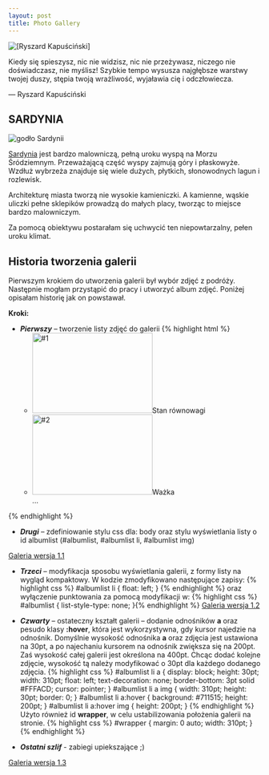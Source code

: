 ```yaml
---
layout: post
title: Photo Gallery
---
```


<aside>
  <img src="../../../../images/kapuscinski.gif" alt="[Ryszard Kapuściński]" />
  <p>
  Kiedy się spieszysz, nic nie widzisz, nic nie przeżywasz, 
  niczego nie doświadczasz, nie myślisz! Szybkie tempo wysusza najgłębsze warstwy twojej duszy, 
  stępia twoją wrażliwość, wyjaławia cię i odczłowiecza.
  </p>
  <p class="author">— Ryszard Kapuściński</p>
</aside>

## **SARDYNIA** 
![ godło Sardynii ](../../../../images/godlo.gif)

	
[Sardynia](http://pl.wikipedia.org/wiki/Sardynia)
jest bardzo malowniczą, pełną uroku wyspą na Morzu Śródziemnym. 
Przeważającą część wyspy zajmują góry i płaskowyże.
Wzdłuż wybrzeża znajduje się wiele dużych, płytkich, słonowodnych lagun i rozlewisk. 


Architekturę miasta tworzą nie wysokie kamieniczki. 
A kamienne, wąskie uliczki pełne sklepików prowadzą do małych placy, tworząc to miejsce bardzo malowniczym.

Za pomocą obiektywu postarałam się uchwycić ten niepowtarzalny, pełen uroku klimat.



## **Historia tworzenia galerii**

Pierwszym krokiem do utworzenia galerii był wybór zdjęć z podróży. 
Następnie mogłam przystąpić do pracy i utworzyć album zdjęć.
Poniżej opisałam historię jak on powstawał.


**Kroki:**

* ***Pierwszy*** &ndash; tworzenie listy zdjęć do galerii
{% highlight html %}
	<ul id="albumlist">
		<li><img src="1.jpg" alt="#1" width="240"
			height="160" />Stan równowagi</li>
		<li><img src="2.jpg" alt="#2" width="240"
			height="160" />Ważka</li>
		...	
	</ul>
{% endhighlight %}

* ***Drugi*** &ndash; zdefiniowanie stylu css dla:  body oraz stylu wyświetlania listy o id albumlist (#albumlist, #albumlist li,  #albumlist img)

[Galeria wersja 1.1](http://sigma.inf.ug.edu.pl/~erauchfleisch/galeria/galeria_wer1.1.html)

* ***Trzeci*** &ndash; modyfikacja sposobu wyświetlania galerii, z formy listy na wygląd kompaktowy. W kodzie zmodyfikowano następujące zapisy:
{% highlight css %} #albumlist li { float: left; } {% endhighlight %}
oraz wyłączenie punktowania za pomocą modyfikacji w:
{% highlight css %} #albumlist { list-style-type: none; }{% endhighlight %}
[Galeria wersja 1.2](http://sigma.inf.ug.edu.pl/~erauchfleisch/galeria/galeria_wer1.2.html)


* ***Czwarty*** &ndash; ostateczny kształt galerii &ndash; dodanie odnośników **a** oraz pesudo klasy **:hover**, która jest wykorzystywna, 
gdy kursor najedzie na odnośnik. 
Domyślnie wysokość odnośnika **a** oraz zdjęcia jest ustawiona na 30pt, a po najechaniu kursorem na odnośnik zwiększa się na 200pt. Zaś wysokość całej galerii jest określona na 400pt.
Chcąc dodać kolejne zdjęcie, wysokość tą należy modyfikować o 30pt dla każdego dodanego zdjęcia.
{% highlight css %}
#albumlist li a { display: block; height: 30pt; width: 310pt; float: left; text-decoration: none; 
  			border-bottom: 3pt solid #FFFACD; cursor: pointer; }
#albumlist li a img { width: 310pt; height: 30pt; border: 0; }
#albumlist li a:hover { background: #711515; height: 200pt; }
#albumlist li a:hover img { height: 200pt; } 
{% endhighlight %}
Użyto również id **wrapper**, w celu ustabilizowania położenia galerii na stronie.
{% highlight css %}
#wrapper { margin: 0 auto; width: 310pt; }
{% endhighlight %}

* ***Ostatni szlif*** - zabiegi upiekszające ;)

[Galeria wersja 1.3](http://sigma.inf.ug.edu.pl/~erauchfleisch/galeria/galeria_wer_1.3.html)

